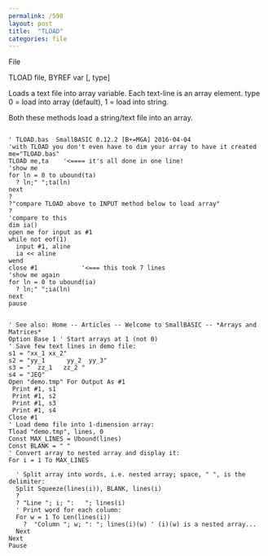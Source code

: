 ```yaml
---
permalink: /598
layout: post
title:  "TLOAD"
categories: file
---
```

File

TLOAD file, BYREF var [, type]

Loads a text file into array variable. Each text-line is an array element. type 0 = load into array (default), 1 = load into string.

Both these methods load a string/text file into an array.
```

' TLOAD.bas  SmallBASIC 0.12.2 [B+=MGA] 2016-04-04
'with TLOAD you don't even have to dim your array to have it created
me="TLOAD.bas"
TLOAD me,ta    '<==== it's all done in one line!
'show me
for ln = 0 to ubound(ta)
  ? ln;" ";ta(ln)
next
?
?"compare TLOAD above to INPUT method below to load array"
?
'compare to this
dim ia()
open me for input as #1
while not eof(1)
  input #1, aline
  ia << aline
wend
close #1            '<=== this took 7 lines
'show me again
for ln = 0 to ubound(ia)
  ? ln;" ";ia(ln)
next
pause

```

```

' See also: Home -- Articles -- Welcome to SmallBASIC -- *Arrays and Matrices*
Option Base 1 ' Start arrays at 1 (not 0)
' Save few text lines in demo file:
s1 = "xx_1 xx_2"
s2 = "yy_1      yy_2  yy_3"
s3 = "  zz_1   zz_2 "
s4 = "JEQ"
Open "demo.tmp" For Output As #1
 Print #1, s1
 Print #1, s2
 Print #1, s3
 Print #1, s4
Close #1
' Load demo file into 1-dimension array:
Tload "demo.tmp", lines, 0
Const MAX_LINES = Ubound(lines)
Const BLANK = " "
' Convert array to nested array and display it:
For i = 1 To MAX_LINES
  
  ' Split array into words, i.e. nested array; space, " ", is the delimiter:
  Split Squeeze(lines(i)), BLANK, lines(i)
  ?
  ? "Line "; i; ":   "; lines(i)
  ' Print word for each column:
  For w = 1 To Len(lines(i))
    ?  "Column "; w; ": "; lines(i)(w) ' (i)(w) is a nested array...
  Next
Next
Pause

```

